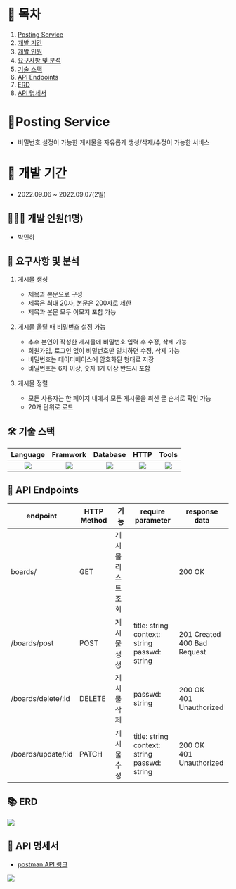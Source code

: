 # 📎 목차

1. [Posting Service](#-posting-service)
2. [개발 기간](#-개발-기간)
3. [개발 인원](#-개발-인원)
4. [요구사항 및 분석](#-요구사항-및-분석)
5. [기술 스택](#-기술-스택)
6. [API Endpoints](#api-endpoints)
7. [ERD](#-erd)
8. [API 명세서](#-api-명세서)


# 🚀Posting Service
- 비밀번호 설정이 가능한 게시물을 자유롭게 생성/삭제/수정이 가능한 서비스

# 📆 개발 기간
- 2022.09.06 ~ 2022.09.07(2일)

## 🧑🏻‍💻 개발 인원(1명)
- 박민하

## 📝 요구사항 및 분석
1. 게시물 생성
    - 제목과 본문으로 구성
    - 제목은 최대 20자, 본문은 200자로 제한
    - 제목과 본문 모두 이모지 포함 가능

2. 게시물 올릴 때 비밀번호 설정 가능
    - 추후 본인이 작성한 게시물에 비밀번호 입력 후 수정, 삭제 가능
    - 회원가입, 로그인 없이 비밀번호만 일치하면 수정, 삭제 가능
    - 비밀번호는 데이터베이스에 암호화된 형태로 저장
    - 비밀번호는 6자 이상, 숫자 1개 이상 반드시 포함

3. 게시물 정렬
    - 모든 사용자는 한 페이지 내에서 모든 게시물을 최신 글 순서로 확인 가능
    - 20개 단위로 로드

## 🛠 기술 스택
Language | Framwork | Database | HTTP | Tools
| :----------------------------------------------------------------------------------------------------: | :----------------------------------------------------------------------------------------------------: | :--------------------------------------------------------------------------------------------------: | :----------------------------------------------------------------------------------------------------------: | :------------------------------------------------------------------------------------------------------: |
| <img src="https://img.shields.io/badge/python-3776AB?style=for-the-badge&logo=python&logoColor=white"> | <img src="https://img.shields.io/badge/django-092E20?style=for-the-badge&logo=django&logoColor=white"> | <img src="https://img.shields.io/badge/mysql-4479A1?style=for-the-badge&logo=mysql&logoColor=white"> | <img src="https://img.shields.io/badge/postman-FF6C37?style=for-the-badge&logo=postman&logoColor=white"> |  <img src="https://img.shields.io/badge/git-F05032?style=for-the-badge&logo=git&logoColor=white"> 

## 🎯 API Endpoints
| endpoint | HTTP Method | 기능 | require parameter | response data |
|----------|-------------|------|-------------------|---------------| 
|boards/ | GET  | 게시물 리스트 조회 | | 200 OK 
| /boards/post|  POST | 게시물 생성  |title: string </br> context: string  </br> passwd: string| 201 Created </br> 400 Bad Request |
| /boards/delete/:id | DELETE  | 게시물 삭제 |   passwd: string  | 200 OK </br> 401 Unauthorized |
| /boards/update/:id | PATCH | 게시물 수정 | title: string </br> context: string  </br> passwd: string | 200 OK </br> 401 Unauthorized

## 📚 ERD
![](https://velog.velcdn.com/images/miracle-21/post/c5922cbf-f5ad-43fb-8cc1-418cf6c6c7a8/image.png)

## 🔖 API 명세서
- [postman API 링크](https://documenter.getpostman.com/view/18832289/VVBQYVMs)

![](https://velog.velcdn.com/images/miracle-21/post/dc414f01-1ab9-4a2a-950e-d4e186348592/image.gif)


